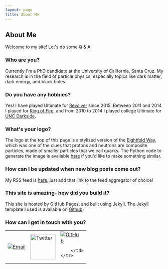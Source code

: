 ```yaml
---
layout: page
title: About Me
---
```

## About Me

Welcome to my site! Let's do some Q & A:

### Who are you?
Currently I'm a PhD candidate at the University of California, Santa Cruz. My research is in the field of particle physics, especially topics like dark matter, dark energy, and black holes.

### Do you have any hobbies?
Yes! I have played Ultimate for [Revolver](http://www.revolverultimate.com/) since 2015. Between 2011 and 2014 I played for [Ring of Fire](https://ringultimate.org/), and from 2010 to 2014 I played college Ultimate for [UNC Darkside](http://uncdarkside.com/).

### What's your logo?
The logo at the top of this page is a stylized version of the [Eightfold Way](https://en.wikipedia.org/wiki/Eightfold_Way_(physics)), which was one of the clues that protons and neutrons are composite particles, made of smaller particles that we call quarks. The Python code to generate the image is available [here](https://github.com/christian-johnson/christian-johnson.github.io/blob/master/logo.py) if you'd like to make something similar.

### How can I be updated when new blog posts come out?
My RSS feed is [here](http://christian-johnson.github.io/atom.xml), just add that link to the feed aggregator of choice!

### This site is amazing- how did you build it?
This site is hosted by GitHub Pages, and built using Jekyll. The Jekyll template I used is available on [Github](https://github.com/KingFelix/emerald/archive/master.zip).

### How can I get in touch with you?
<table width="70%" height="100%" border="0" align="center">
	<tr>
		<td>
			<a href="mailto:arcjohns@ucsc.edu"><img src="{{ "/img/mail_logo.svg" | prepend: site.baseurl | replace: '//', '/' }}" alt="Email" style="max-height: 80px; max-width: 80px;"></a>
		</td>
		<td>
			<a href="https://twitter.com/cjxc"><img src="{{ "/img/twitter_logo.svg" | prepend: site.baseurl | replace: '//', '/' }}" alt="Twitter" height='80' width='80' style="max-height: 80px; max-width: 80px;"></a>
		</td>
		<td>
			<a href="https://github.com/christian-johnson"><img src="{{ "/img/github_logo.png" | prepend: site.baseurl | replace: '//', '/' }}" alt="GitHub" style="max-height: 60px; max-width: 60px;"></a>

		</td>
	</tr>
</table>

### I'm an employer, and you seem like just the person for my company! Do you have a resume?
Thanks for your interest! Sounds like you might want to visit my [LinkedIn](www.linkedin.com/in/christian-johnson-47538588) page.

### Can you show me boring licensing information?
The contents of my GitHub are released under the <a href="/MIT_License.txt">MIT License</a>.
The email icon above is made by <a href="http://www.flaticon.com/authors/gregor-cresnar" title="Gregor Cresnar">Gregor Cresnar</a> from <a href="http://www.flaticon.com" title="Flaticon">www.flaticon.com</a> and is licensed by <a href="http://creativecommons.org/licenses/by/3.0/" title="Creative Commons BY 3.0" target="_blank">CC 3.0 BY</a>

